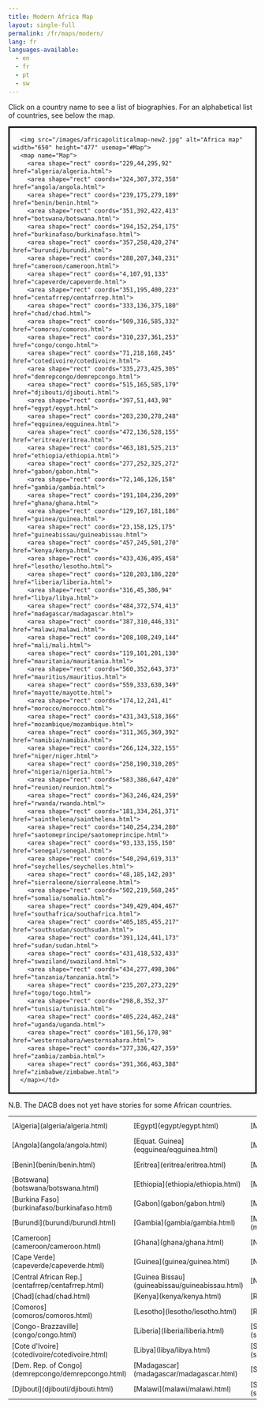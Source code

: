 ```yaml
---
title: Modern Africa Map
layout: single-full
permalink: /fr/maps/modern/
lang: fr
languages-available:                         
  - en
  - fr
  - pt
  - sw
---
```


Click on a country name to see a list of biographies. For an alphabetical list of countries, see below the map.  
<div>
<table align="center" cellspacing="0" border="2" bordercolor="black">
  <tr>
    <td valign="top">

      <img src="/images/africapoliticalmap-new2.jpg" alt="Africa map" width="650" height="477" usemap="#Map">
      <map name="Map">
        <area shape="rect" coords="229,44,295,92" href="algeria/algeria.html">
        <area shape="rect" coords="324,307,372,358" href="angola/angola.html">
        <area shape="rect" coords="239,175,279,189" href="benin/benin.html">
        <area shape="rect" coords="351,392,422,413" href="botswana/botswana.html">
        <area shape="rect" coords="194,152,254,175" href="burkinafaso/burkinafaso.html">
        <area shape="rect" coords="357,258,420,274" href="burundi/burundi.html">
        <area shape="rect" coords="288,207,348,231" href="cameroon/cameroon.html">
        <area shape="rect" coords="4,107,91,133" href="capeverde/capeverde.html">
        <area shape="rect" coords="351,195,400,223" href="centafrrep/centafrrep.html">
        <area shape="rect" coords="333,136,375,180" href="chad/chad.html">
        <area shape="rect" coords="509,316,585,332" href="comoros/comoros.html">
        <area shape="rect" coords="310,237,361,253" href="congo/congo.html">
        <area shape="rect" coords="71,218,168,245" href="cotedivoire/cotedivoire.html">
        <area shape="rect" coords="335,273,425,305" href="demrepcongo/demrepcongo.html">
        <area shape="rect" coords="515,165,585,179" href="djibouti/djibouti.html">
        <area shape="rect" coords="397,51,443,98" href="egypt/egypt.html">
        <area shape="rect" coords="203,230,278,248" href="eqguinea/eqguinea.html">
        <area shape="rect" coords="472,136,528,155" href="eritrea/eritrea.html">
        <area shape="rect" coords="463,181,525,213" href="ethiopia/ethiopia.html">
        <area shape="rect" coords="277,252,325,272" href="gabon/gabon.html">
        <area shape="rect" coords="72,146,126,158" href="gambia/gambia.html">
        <area shape="rect" coords="191,184,236,209" href="ghana/ghana.html">
        <area shape="rect" coords="129,167,181,186" href="guinea/guinea.html">
        <area shape="rect" coords="23,158,125,175" href="guineabissau/guineabissau.html">
        <area shape="rect" coords="457,245,501,270" href="kenya/kenya.html">
        <area shape="rect" coords="433,436,495,458" href="lesotho/lesotho.html">
        <area shape="rect" coords="128,203,186,220" href="liberia/liberia.html">
        <area shape="rect" coords="316,45,386,94" href="libya/libya.html">
        <area shape="rect" coords="484,372,574,413" href="madagascar/madagascar.html">
        <area shape="rect" coords="387,310,446,331" href="malawi/malawi.html">
        <area shape="rect" coords="208,108,249,144" href="mali/mali.html">
        <area shape="rect" coords="119,101,201,130" href="mauritania/mauritania.html">
        <area shape="rect" coords="560,352,643,373" href="mauritius/mauritius.html">
        <area shape="rect" coords="559,333,630,349" href="mayotte/mayotte.html">
        <area shape="rect" coords="174,12,241,41" href="morocco/morocco.html">
        <area shape="rect" coords="431,343,518,366" href="mozambique/mozambique.html">
        <area shape="rect" coords="311,365,369,392" href="namibia/namibia.html">
        <area shape="rect" coords="266,124,322,155" href="niger/niger.html">
        <area shape="rect" coords="258,190,310,205" href="nigeria/nigeria.html">
        <area shape="rect" coords="583,386,647,420" href="reunion/reunion.html">
        <area shape="rect" coords="363,246,424,259" href="rwanda/rwanda.html">
        <area shape="rect" coords="181,334,261,371" href="sainthelena/sainthelena.html">
        <area shape="rect" coords="140,254,234,280" href="saotomeprincipe/saotomeprincipe.html">
        <area shape="rect" coords="93,133,155,150" href="senegal/senegal.html">
        <area shape="rect" coords="540,294,619,313" href="seychelles/seychelles.html">
        <area shape="rect" coords="48,185,142,203" href="sierraleone/sierraleone.html">
        <area shape="rect" coords="502,219,568,245" href="somalia/somalia.html">
        <area shape="rect" coords="349,429,404,467" href="southafrica/southafrica.html">
        <area shape="rect" coords="405,185,455,217" href="southsudan/southsudan.html">
        <area shape="rect" coords="391,124,441,173" href="sudan/sudan.html">
        <area shape="rect" coords="431,418,532,433" href="swaziland/swaziland.html">
        <area shape="rect" coords="434,277,498,306" href="tanzania/tanzania.html">
        <area shape="rect" coords="235,207,273,229" href="togo/togo.html">
        <area shape="rect" coords="298,8,352,37" href="tunisia/tunisia.html">
        <area shape="rect" coords="405,224,462,248" href="uganda/uganda.html">
        <area shape="rect" coords="101,56,170,98" href="westernsahara/westernsahara.html">
        <area shape="rect" coords="377,336,427,359" href="zambia/zambia.html">
        <area shape="rect" coords="391,366,463,388" href="zimbabwe/zimbabwe.html">
      </map></td>
</tr>

</table>

</div>

N.B. The DACB does not yet have stories for some African countries.

<table id="table-map" align="center" width="660" border="0" cellspacing="0" cellpadding="10">

<tbody>

<tr>

<td>[Algeria](algeria/algeria.html)</td>

<td>[Egypt](egypt/egypt.html)</td>

<td>[Mali](mali/mali.html)</td>

<td>[Sierra Leone](sierraleone/sierraleone.html)</td>

</tr>

<tr>

<td>[Angola](angola/angola.html)</td>

<td>[Equat. Guinea](eqguinea/eqguinea.html)</td>

<td>[Mauritania](mauritania/mauritania.html)</td>

<td>[Somalia](somalia/somalia.html)</td>

</tr>

<tr>

<td>[Benin](benin/benin.html)</td>

<td>[Eritrea](eritrea/eritrea.html)</td>

<td>[Mauritius](mauritius/mauritius.html)</td>

<td>[South Africa](southafrica/southafrica.html)</td>

</tr>

<tr>

<td>[Botswana](botswana/botswana.html)</td>

<td>[Ethiopia](ethiopia/ethiopia.html)</td>

<td>[Mayotte](mayotte/mayotte.html)</td>

<td>[South Sudan](southsudan/southsudan.html)</td>

</tr>

<tr>

<td>[Burkina Faso](burkinafaso/burkinafaso.html)</td>

<td>[Gabon](gabon/gabon.html)</td>

<td>[Morocco](morocco/morocco.html)</td>

<td>[Sudan](sudan/sudan.html)</td>

</tr>

<tr>

<td>[Burundi](burundi/burundi.html)</td>

<td>[Gambia](gambia/gambia.html)</td>

<td>[Mozambique](mozambique/mozambique.html)</td>

<td>[Swaziland](swaziland/swaziland.html)</td>

</tr>

<tr>

<td>[Cameroon](cameroon/cameroon.html)</td>

<td>[Ghana](ghana/ghana.html)</td>

<td>[Namibia](namibia/namibia.html)</td>

<td>[Tanzania](tanzania/tanzania.html)</td>

</tr>

<tr>

<td>[Cape Verde](capeverde/capeverde.html)</td>

<td>[Guinea](guinea/guinea.html)</td>

<td>[Niger](niger/niger.html)</td>

<td>[Togo](togo/togo.html)</td>

</tr>

<tr>

<td>[Central African Rep.](centafrrep/centafrrep.html)</td>

<td>[Guinea Bissau](guineabissau/guineabissau.html)</td>

<td>[Nigeria](nigeria/nigeria.html)</td>

<td>[Tunisia](tunisia/tunisia.html)</td>

</tr>

<tr>

<td>[Chad](chad/chad.html)</td>

<td>[Kenya](kenya/kenya.html)</td>

<td>[Reunion](reunion/reunion.html)</td>

<td>[Uganda](uganda/uganda.html)</td>

</tr>

<tr>

<td>[Comoros](comoros/comoros.html)</td>

<td>[Lesotho](lesotho/lesotho.html)</td>

<td>[Rwanda](rwanda/rwanda.html)</td>

<td>[West. Sahara](westernsahara/westernsahara.html)</td>

</tr>

<tr>

<td>[Congo-Brazzaville](congo/congo.html)</td>

<td>[Liberia](liberia/liberia.html)</td>

<td>[Saint Helena](sainthelena/sainthelena.html)</td>

<td>[Zambia](zambia/zambia.html)</td>

</tr>

<tr>

<td>[Cote d'Ivoire](cotedivoire/cotedivoire.html)</td>

<td>[Libya](libya/libya.html)</td>

<td>[Sao Tome/Principe](saotomeprincipe/saotomeprincipe.html)</td>

<td>[Zimbabwe](zimbabwe/zimbabwe.html)</td>

</tr>

<tr>

<td>[Dem. Rep. of Congo](demrepcongo/demrepcongo.html)</td>

<td>[Madagascar](madagascar/madagascar.html)</td>

<td>[Senegal](senegal/senegal.html)</td>

</tr>

<tr>

<td>[Djibouti](djibouti/djibouti.html)</td>

<td>[Malawi](malawi/malawi.html)</td>

<td>[Seychelles](seychelles/seychelles.html)</td>

</tr>

</tbody>

</table>
